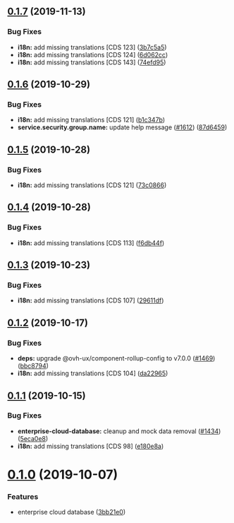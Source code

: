## [0.1.7](https://github.com/ovh/manager/compare/@ovh-ux/manager-enterprise-cloud-database@0.1.6...@ovh-ux/manager-enterprise-cloud-database@0.1.7) (2019-11-13)


### Bug Fixes

* **i18n:** add missing translations [CDS 123] ([3b7c5a5](https://github.com/ovh/manager/commit/3b7c5a5529a3e3c911e56ec29359e914d800ba91))
* **i18n:** add missing translations [CDS 124] ([6d062cc](https://github.com/ovh/manager/commit/6d062cc3f6c817b81546171abfeb553975dde4f3))
* **i18n:** add missing translations [CDS 143] ([74efd95](https://github.com/ovh/manager/commit/74efd9532bf7c7b7a1dc77903f973fe976a16033))



## [0.1.6](https://github.com/ovh/manager/compare/@ovh-ux/manager-enterprise-cloud-database@0.1.5...@ovh-ux/manager-enterprise-cloud-database@0.1.6) (2019-10-29)


### Bug Fixes

* **i18n:** add missing translations [CDS 121] ([b1c347b](https://github.com/ovh/manager/commit/b1c347b9f885f363398c95bbb423f334c4222f02))
* **service.security.group.name:** update help message ([#1612](https://github.com/ovh/manager/issues/1612)) ([87d6459](https://github.com/ovh/manager/commit/87d6459d6642aeeb22b95a65f2c339155ea7a3d3))



## [0.1.5](https://github.com/ovh/manager/compare/@ovh-ux/manager-enterprise-cloud-database@0.1.4...@ovh-ux/manager-enterprise-cloud-database@0.1.5) (2019-10-28)


### Bug Fixes

* **i18n:** add missing translations [CDS 121] ([73c0866](https://github.com/ovh/manager/commit/73c08668cab11274c1d5d6f19508568849c9c2b9))



## [0.1.4](https://github.com/ovh/manager/compare/@ovh-ux/manager-enterprise-cloud-database@0.1.3...@ovh-ux/manager-enterprise-cloud-database@0.1.4) (2019-10-28)


### Bug Fixes

* **i18n:** add missing translations [CDS 113] ([f6db44f](https://github.com/ovh/manager/commit/f6db44faf967c25ce71d85bed84a7d35b42845fa))



## [0.1.3](https://github.com/ovh-ux/manager/compare/@ovh-ux/manager-enterprise-cloud-database@0.1.2...@ovh-ux/manager-enterprise-cloud-database@0.1.3) (2019-10-23)


### Bug Fixes

* **i18n:** add missing translations [CDS 107] ([29611df](https://github.com/ovh-ux/manager/commit/29611dfcb7c7443f257f303d9abfd060b55cde60))



## [0.1.2](https://github.com/ovh-ux/manager/compare/@ovh-ux/manager-enterprise-cloud-database@0.1.1...@ovh-ux/manager-enterprise-cloud-database@0.1.2) (2019-10-17)


### Bug Fixes

* **deps:** upgrade @ovh-ux/component-rollup-config to v7.0.0 ([#1469](https://github.com/ovh-ux/manager/issues/1469)) ([bbc8794](https://github.com/ovh-ux/manager/commit/bbc8794))
* **i18n:** add missing translations [CDS 104] ([da22965](https://github.com/ovh-ux/manager/commit/da22965))



## [0.1.1](https://github.com/ovh-ux/manager/compare/@ovh-ux/manager-enterprise-cloud-database@0.1.0...@ovh-ux/manager-enterprise-cloud-database@0.1.1) (2019-10-15)


### Bug Fixes

* **enterprise-cloud-database:** cleanup and mock data removal ([#1434](https://github.com/ovh-ux/manager/issues/1434)) ([5eca0e8](https://github.com/ovh-ux/manager/commit/5eca0e8))
* **i18n:** add missing translations [CDS 98] ([e180e8a](https://github.com/ovh-ux/manager/commit/e180e8a))



# [0.1.0](https://github.com/ovh-ux/manager/compare/@ovh-ux/manager-enterprise-cloud-database@0.0.0...@ovh-ux/manager-enterprise-cloud-database@0.1.0) (2019-10-07)


### Features

* enterprise cloud database ([3bb21e0](https://github.com/ovh-ux/manager/commit/3bb21e0))



